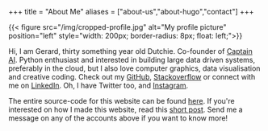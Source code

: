 +++
title = "About Me"
aliases = ["about-us","about-hugo","contact"]
+++

{{< figure src="/img/cropped-profile.jpg" alt="My profile picture" position="left" style="width: 200px; border-radius: 8px; float: left;">}}

Hi, I am Gerard, thirty something year old Dutchie. Co-founder of [Captain AI](https://captainai.com). Python enthusiast and interested in building large data driven systems, preferably in the cloud, but I also love computer graphics, data visualisation and creative coding. Check out my [GitHub](https://github.com/gerardsimons), [Stackoverflow](https://stackoverflow.com/users/916382/gerard) or connect with me on [LinkedIn](https://www.linkedin.com/in/gerardsimons/). Oh, I have Twitter too, and [Instagram](https://www.instagram.com/sjrasimons/).

The entire source-code for this website can be found [here](https://github.com/gerardsimons/personal-website). If you're interested on how I made this website, read this [short post](https://gerard.run/posts/my-first-post/). Send me a message on any of the accounts above if you want to know more!